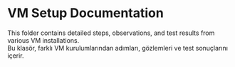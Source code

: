 # VM Setup Documentation

This folder contains detailed steps, observations, and test results from various VM installations.  
Bu klasör, farklı VM kurulumlarından adımları, gözlemleri ve test sonuçlarını içerir.

